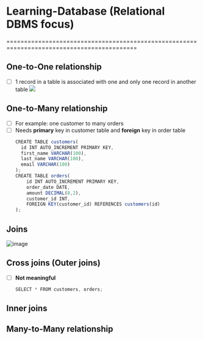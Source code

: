 # Learning-Database (Relational DBMS focus)
===========================================================================================
## One-to-One relationship
- [ ] 1 record in a table is associated with one and only one record in another table
![](https://github.com/hlongn2469/Learning-database-DBMS/blob/main/onetoone.png)
## One-to-Many relationship
- [ ] For example: one customer to many orders
- [ ] Needs **primary** key in customer table and **foreign** key in order table
  ```js
  CREATE TABLE customers(
    id INT AUTO_INCREMENT PRIMARY KEY,
    first_name VARCHAR(100),
    last_name VARCHAR(100),
    email VARCHAR(100)
  );
  CREATE TABLE orders(
      id INT AUTO_INCREMENT PRIMARY KEY,
      order_date DATE,
      amount DECIMAL(8,2),
      customer_id INT,
      FOREIGN KEY(customer_id) REFERENCES customers(id)
  );
  ```

## Joins
  ![image](https://user-images.githubusercontent.com/78957509/129669070-e70a2ad7-8fbd-49bd-b892-cb57ddd8da4a.png)

## Cross joins (Outer joins)
- [ ] **Not meaningful**
  ```js
  SELECT * FROM customers, orders; 
  ```
## Inner joins

## Many-to-Many relationship


